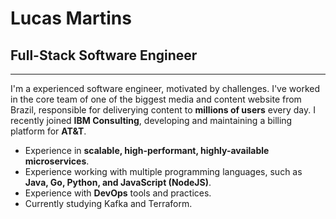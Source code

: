 # Lucas Martins
## Full-Stack Software Engineer
--- 
I'm a experienced software engineer, motivated by challenges. I've worked in the core team of one of the biggest media and content website from Brazil, responsible for deliverying content to **millions of users** every day. I recently joined **IBM Consulting**, developing and maintaining a billing platform for **AT&T**.

* Experience in **scalable, high-performant, highly-available microservices**.
* Experience working with multiple programming languages, such as **Java, Go, Python, and JavaScript (NodeJS)**.
* Experience with **DevOps** tools and practices.
* Currently studying Kafka and Terraform.

<!--
**mtslucasmartins/mtslucasmartins** is a ✨ _special_ ✨ repository because its `README.md` (this file) appears on your GitHub profile.

Here are some ideas to get you started:

- 🔭 I’m currently working on ...
- 🌱 I’m currently learning ...
- 👯 I’m looking to collaborate on ...
- 🤔 I’m looking for help with ...
- 💬 Ask me about ...
- 📫 How to reach me: ...
- 😄 Pronouns: ...
- ⚡ Fun fact: ...
-->
